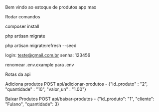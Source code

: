 Bem vindo ao estoque de produtos app max

Rodar comandos

composer install

php artisan migrate

php artisan migrate:refresh --seed

login: teste@gmail.com.br
senha: 123456

renomear .env.example para .env

Rotas da api

Adiciona produtos
POST api/adicionar-produtos - {"id_produto" : "2", "quantidade" : "10",	"valor_un" : "1.00"}

Baixar Produtos
POST api/baixar-produtos  - {"id_produto": "1",  "cliente": "Fulano",  "quantidade": 3}
